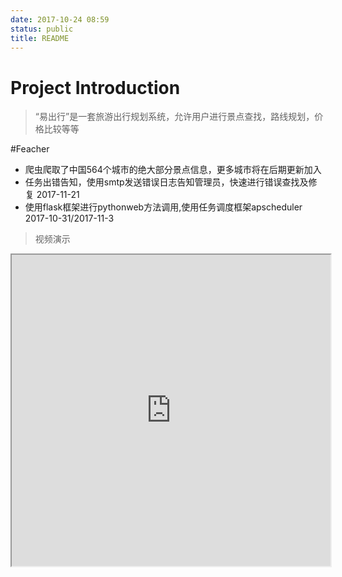 ```yaml
---
date: 2017-10-24 08:59
status: public
title: README
---
```


# Project Introduction
> “易出行”是一套旅游出行规划系统，允许用户进行景点查找，路线规划，价格比较等等

#Feacher
* 爬虫爬取了中国564个城市的绝大部分景点信息，更多城市将在后期更新加入
* 任务出错告知，使用smtp发送错误日志告知管理员，快速进行错误查找及修复 2017-11-21
* 使用flask框架进行pythonweb方法调用,使用任务调度框架apscheduler 2017-10-31/2017-11-3

> 视频演示
<iframe height=498 width=510 src="http://www.sinaegg.cn/gradpro.mp4">
